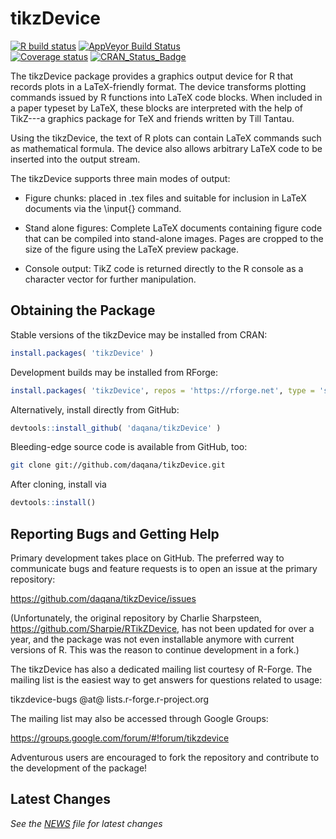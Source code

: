 tikzDevice
==========

[![R build status](https://github.com/daqana/tikzDevice/workflows/R-CMD-check/badge.svg)](https://github.com/daqana/tikzDevice/actions)
[![AppVeyor Build Status](https://ci.appveyor.com/api/projects/status/github/daqana/tikzDevice?branch=master&svg=true)](https://ci.appveyor.com/project/rstub/tikzDevice)   
[![Coverage status](https://codecov.io/gh/daqana/tikzDevice/branch/master/graph/badge.svg)](https://codecov.io/github/daqana/tikzDevice?branch=master) [![CRAN_Status_Badge](https://www.r-pkg.org/badges/version/tikzDevice)](https://cran.r-project.org/package=tikzDevice)

The tikzDevice package provides a graphics output device for R that records
plots in a LaTeX-friendly format. The device transforms plotting commands
issued by R functions into LaTeX code blocks. When included in a paper typeset
by LaTeX, these blocks are interpreted with the help of TikZ---a graphics
package for TeX and friends written by Till Tantau.

Using the tikzDevice, the text of R plots can contain LaTeX commands such as
mathematical formula. The device also allows arbitrary LaTeX code to be
inserted into the output stream.

The tikzDevice supports three main modes of output:

  - Figure chunks: placed in .tex files and suitable for inclusion in LaTeX
    documents via the \input{} command.

  - Stand alone figures: Complete LaTeX documents containing figure code that
    can be compiled into stand-alone images. Pages are cropped to the size of
    the figure using the LaTeX preview package.

  - Console output: TikZ code is returned directly to the R console as a
    character vector for further manipulation.


Obtaining the Package
---------------------

Stable versions of the tikzDevice may be installed from CRAN:

```r
install.packages( 'tikzDevice' )
```

Development builds may be installed from RForge:

```r
install.packages( 'tikzDevice', repos = 'https://rforge.net', type = 'source' )
```

Alternatively, install directly from GitHub:

```r
devtools::install_github( 'daqana/tikzDevice' )
```

Bleeding-edge source code is available from GitHub, too:

```sh
git clone git://github.com/daqana/tikzDevice.git
```

After cloning, install via

```r
devtools::install()
```

Reporting Bugs and Getting Help
-------------------------------

Primary development takes place on GitHub.  The preferred way to communicate
bugs and feature requests is to open an issue at the primary repository:

  https://github.com/daqana/tikzDevice/issues

(Unfortunately, the original repository by Charlie Sharpsteen,
https://github.com/Sharpie/RTikZDevice, has not been updated for over a year,
and the package was not even installable anymore with current versions of R.
This was the reason to continue development in a fork.)

The tikzDevice has also a dedicated mailing list courtesy of R-Forge.  The
mailing list is the easiest way to get answers for questions related
to usage:

  tikzdevice-bugs @at@ lists.r-forge.r-project.org

The mailing list may also be accessed through Google Groups:

  https://groups.google.com/forum/#!forum/tikzdevice

Adventurous users are encouraged to fork the repository and contribute
to the development of the package!


Latest Changes
--------------

*See the [NEWS][2] file for latest changes*

  [2]:https://github.com/daqana/tikzDevice/blob/master/NEWS.md
